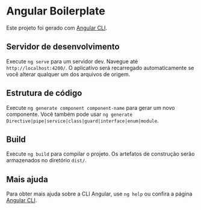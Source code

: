 # Angular Boilerplate

Este projeto foi gerado com [Angular CLI](https://github.com/angular/angular-cli).

## Servidor de desenvolvimento

Execute `ng serve` para um servidor dev. Navegue até `http://localhost:4200/`. O aplicativo será recarregado automaticamente se você alterar qualquer um dos arquivos de origem.

## Estrutura de código

Execute `ng generate component component-name` para gerar um novo componente. Você também pode usar `ng generate Directive|pipe|service|class|guard|interface|enum|module`.

## Build

Execute `ng build` para compilar o projeto. Os artefatos de construção serão armazenados no diretório `dist/`.

## Mais ajuda

Para obter mais ajuda sobre a CLI Angular, use `ng help` ou confira a página [Angular CLI](https://angular.io/cli).
